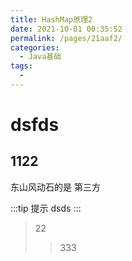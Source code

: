 ```yaml
---
title: HashMap原理2
date: 2021-10-01 00:35:52
permalink: /pages/21aaf2/
categories:
  - Java基础
tags:
  - 
---
```


# dsfds 


## 1122

东山风动石的是 
第三方 

:::tip 提示 
  dsds 
:::

>22
>>333
